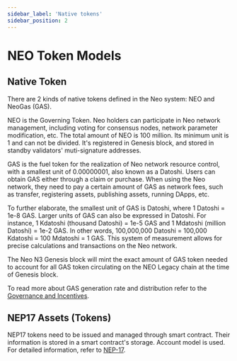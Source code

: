 ```yaml
---
sidebar_label: 'Native tokens'
sidebar_position: 2
---
```


# NEO Token Models

## Native Token

There are 2 kinds of native tokens defined in the Neo system: NEO and NeoGas (GAS).

NEO is the Governing Token. Neo holders can participate in Neo network management, including voting for consensus nodes, network parameter modification, etc. The total amount of NEO is 100 million. Its minimum unit is 1 and can not be divided. It's registered in Genesis block, and stored in standby validators' muti-signature addresses.

GAS is the fuel token for the realization of Neo network resource control, with a smallest unit of 0.00000001, also known as a Datoshi. Users can obtain GAS either through a claim or purchase. When using the Neo network, they need to pay a certain amount of GAS as network fees, such as transfer, registering assets, publishing assets, running DApps, etc.

To further elaborate, the smallest unit of GAS is Datoshi, where 1 Datoshi = 1e-8 GAS. Larger units of GAS can also be expressed in Datoshi. For instance, 1 Kdatoshi (thousand Datoshi) = 1e-5 GAS and 1 Mdatoshi (million Datoshi) = 1e-2 GAS. In other words, 100,000,000 Datoshi = 100,000 Kdatoshi = 100 Mdatoshi = 1 GAS. This system of measurement allows for precise calculations and transactions on the Neo network.

The Neo N3 Genesis block will mint the exact amount of GAS token needed to account for all GAS token circulating on the NEO Legacy chain at the time of Genesis block.

To read more about GAS generation rate and distribution refer to the [Governance and Incentives](./governance).


## NEP17 Assets (Tokens)

NEP17 tokens need to be issued and managed through smart contract. Their information is stored in a smart contract's storage. Account model is used. For detailed information, refer to [NEP-17](/docs/n3/develop/write/nep17).


